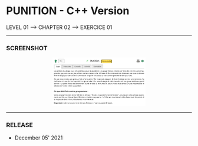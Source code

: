 # PUNITION - C++ Version
LEVEL 01 --> CHAPTER 02 --> EXERCICE 01

---
### **SCREENSHOT**

<div align="center">
    <img
        src="https://github.com/Ayckinn/CPP/blob/main/FRANCE_IOI/LEVEL_01/Chapter_02/01_punition/punition.png"
        alt="DEMO"
        style="width:50%">
</div>

---
### **RELEASE**

- December 05' 2021